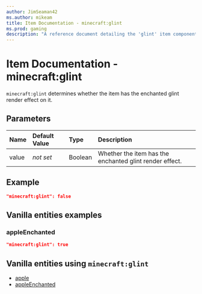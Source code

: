 ```yaml
---
author: JimSeaman42
ms.author: mikeam
title: Item Documentation - minecraft:glint
ms.prod: gaming
description: "A reference document detailing the 'glint' item component"
---
```


# Item Documentation - minecraft:glint

`minecraft:glint` determines whether the item has the enchanted glint render effect on it.

## Parameters

|Name |Default Value  |Type  |Description  |
|:----------|:----------|:----------|:----------|
| value|*not set*| Boolean| Whether the item has the enchanted glint render effect.|

## Example

```json
"minecraft:glint": false
```

## Vanilla entities examples

### appleEnchanted

```json
"minecraft:glint": true
```

## Vanilla entities using `minecraft:glint`

- [apple](../../../../Source/VanillaBehaviorPack_Snippets/items/apple.md)
- [appleEnchanted](../../../../Source/VanillaBehaviorPack_Snippets/items/appleEnchanted.md)
